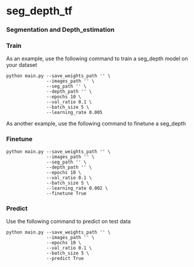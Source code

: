 # seg_depth_tf
### Segmentation and Depth_estimation


### Train
As an example, use the following command to train a seg_depth model on your dataset

```
python main.py --save_weights_path '' \
               --images_path '' \
               --seg_path '' \
               --depth_path '' \
               --epochs 10 \
               --val_ratio 0.1 \
               --batch_size 5 \
               --learning_rate 0.005
```
As another example, use the following command to finetune a seg_depth

### Finetune
```
python main.py --save_weights_path '' \
               --images_path '' \
               --seg_path '' \
               --depth_path '' \
               --epochs 10 \
               --val_ratio 0.1 \
               --batch_size 5 \
               --learning_rate 0.002 \
               --finetune True
```
### Predict
Use the following command to predict on test data

```
python main.py --save_weights_path '' \
               --images_path '' \
               --epochs 10 \
               --val_ratio 0.1 \
               --batch_size 5 \
               --predict True
```
